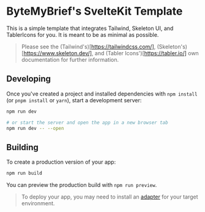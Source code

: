 # ByteMyBrief's SvelteKit Template

This is a simple template that integrates Tailwind, Skeleton UI, and TablerIcons
for you. It is meant to be as minimal as possible.

> Please see the (Tailwind's)[https://tailwindcss.com/],
> (Skeleton's)[https://www.skeleton.dev/], and (Tabler
> Icons')[https://tabler.io/] own documentation for further information.

## Developing

Once you've created a project and installed dependencies with `npm install` (or
`pnpm install` or `yarn`), start a development server:

```bash
npm run dev

# or start the server and open the app in a new browser tab
npm run dev -- --open
```

## Building

To create a production version of your app:

```bash
npm run build
```

You can preview the production build with `npm run preview`.

> To deploy your app, you may need to install an
> [adapter](https://kit.svelte.dev/docs/adapters) for your target environment.
